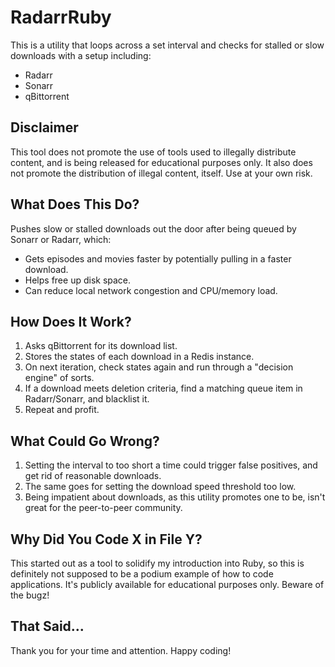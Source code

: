 # RadarrRuby

This is a utility that loops across a set interval and checks for stalled or slow downloads with a setup including:

- Radarr
- Sonarr
- qBittorrent

## Disclaimer

This tool does not promote the use of tools used to illegally distribute content, and is being released for educational
purposes only. It also does not promote the distribution of illegal content, itself. Use at your own risk.

## What Does This Do?

Pushes slow or stalled downloads out the door after being queued by Sonarr or Radarr, which:

- Gets episodes and movies faster by potentially pulling in a faster download.
- Helps free up disk space.
- Can reduce local network congestion and CPU/memory load.

## How Does It Work?

1. Asks qBittorrent for its download list.
2. Stores the states of each download in a Redis instance.
3. On next iteration, check states again and run through a "decision engine" of sorts.
4. If a download meets deletion criteria, find a matching queue item in Radarr/Sonarr, and blacklist it.
5. Repeat and profit.

## What Could Go Wrong?

1. Setting the interval to too short a time could trigger false positives, and get rid of reasonable downloads.
2. The same goes for setting the download speed threshold too low.
3. Being impatient about downloads, as this utility promotes one to be, isn't great for the peer-to-peer community.

## Why Did You Code X in File Y?

This started out as a tool to solidify my introduction into Ruby, so this is definitely not supposed to be a podium
example of how to code applications. It's publicly available for educational purposes only. Beware of the bugz!

## That Said...

Thank you for your time and attention. Happy coding!